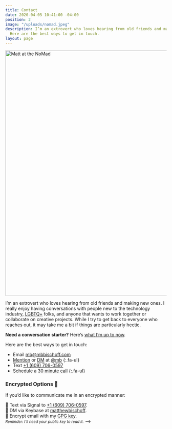 ```yaml
---
title: Contact
date: 2020-04-05 10:41:00 -04:00
position: 2
image: "/uploads/nomad.jpeg"
description: I’m an extrovert who loves hearing from old friends and making new ones.
  Here are the best ways to get in touch.
layout: page
---
```


<img src="/uploads/nomad.jpeg" alt="Matt at the NoMad" width="1024" height="768">

I’m an extrovert who loves hearing from old friends and making new ones. I really enjoy having conversations with people new to the technology industry, <abbr title="Lesbian, Gay, Bisexual, Transgender, Queer, Questioning and More">LGBTQ+</abbr> folks, and anyone that wants to work together or collaborate on creative projects. While I try to get back to everyone who reaches out, it may take me a bit if things are particularly hectic.

**Need a conversation starter?** Here’s [what I’m up to now](/now/).

Here are the best ways to get in touch:


* <span class="fa-li"><i class="fa-solid fa-envelope"></i></span> Email <a href="sms:+16097060597">[mb@mbbischoff.com](mailto:mb@mbbischoff.com?subject=👋)</a>
* <span class="fa-li"><i class="fa-brands fa-square-x-twitter"></i></span> [Mention](https://twitter.com/intent/tweet?screen_name=mb) or [DM](https://twitter.com/messages/compose?recipient_id=5107) at [@mb](https://twitter.com/mb)
{:.fa-ul}
* <span class="fa-li"><i class="fa-solid fa-comments"></i></span> Text <a href="sms:+16097060597">+1 (609) 706-0597</a>
* <span class="fa-li"><i class="fa-solid fa-calendar-plus"></i></span> Schedule a [30 minute call](https://calendly.com/matthewbischoff/30-minute-call)
{:.fa-ul}


### Encrypted Options 🔐

If you’d like to communicate me in an encrypted manner:

💬 Text via Signal to [+1 (609) 706-0597](sgnl://text:+16097060597).  
🔑  DM via Keybase at [matthewbischoff](https://keybase.io/matthewbischoff).  
🔏  Encrypt email with my [GPG key](/matthewbischoff.gpg).<br><small>*Reminder: I’ll need your public key to read it.*</small> -->
